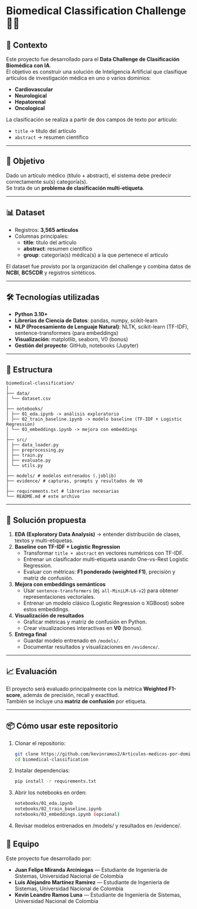 # Biomedical Classification Challenge 🧬🤖

## 📌 Contexto
Este proyecto fue desarrollado para el **Data Challenge de Clasificación Biomédica con IA**.  
El objetivo es construir una solución de Inteligencia Artificial que clasifique artículos de investigación médica en uno o varios dominios:  

- **Cardiovascular**  
- **Neurological**  
- **Hepatorenal**  
- **Oncological**  

La clasificación se realiza a partir de dos campos de texto por artículo:
- `title` → título del artículo  
- `abstract` → resumen científico  

---

## 🎯 Objetivo
Dado un artículo médico (título + abstract), el sistema debe predecir correctamente su(s) categoría(s).  
Se trata de un **problema de clasificación multi-etiqueta**.

---

## 📊 Dataset
- Registros: **3,565 artículos**
- Columnas principales:
  - **title**: título del artículo
  - **abstract**: resumen científico
  - **group**: categoría(s) médica(s) a la que pertenece el artículo

El dataset fue provisto por la organización del challenge y combina datos de **NCBI**, **BC5CDR** y registros sintéticos.

---

## 🛠️ Tecnologías utilizadas
- **Python 3.10+**
- **Librerías de Ciencia de Datos**: pandas, numpy, scikit-learn  
- **NLP (Procesamiento de Lenguaje Natural)**: NLTK, scikit-learn (TF-IDF), sentence-transformers (para embeddings)  
- **Visualización**: matplotlib, seaborn, V0 (bonus)  
- **Gestión del proyecto**: GitHub, notebooks (Jupyter)  

---

## 📁 Estructura

```plaintext
biomedical-classification/
│
├── data/ 
│ └── dataset.csv
│
├── notebooks/
│ ├── 01_eda.ipynb -> análisis exploratorio
│ ├── 02_train_baseline.ipynb -> modelo baseline (TF-IDF + Logistic Regression)
│ └── 03_embeddings.ipynb -> mejora con embeddings
│
├── src/ 
│ ├── data_loader.py
│ ├── preprocessing.py
│ ├── train.py
│ ├── evaluate.py
│ └── utils.py
│
├── models/ # modelos entrenados (.joblib)
├── evidence/ # capturas, prompts y resultados de V0
│
├── requirements.txt # librerías necesarias
└── README.md # este archivo
```

---

## 🚀 Solución propuesta
1. **EDA (Exploratory Data Analysis)** → entender distribución de clases, textos y multi-etiquetas.  
2. **Baseline con TF-IDF + Logistic Regression**  
   - Transformar `title + abstract` en vectores numéricos con TF-IDF.  
   - Entrenar un clasificador multi-etiqueta usando One-vs-Rest Logistic Regression.  
   - Evaluar con métricas: **F1 ponderado (weighted F1)**, precisión y matriz de confusión.  
3. **Mejora con embeddings semánticos**  
   - Usar `sentence-transformers` (ej. `all-MiniLM-L6-v2`) para obtener representaciones vectoriales.  
   - Entrenar un modelo clásico (Logistic Regression o XGBoost) sobre estos embeddings.  
4. **Visualización de resultados**  
   - Graficar métricas y matriz de confusión en Python.  
   - Crear visualizaciones interactivas en **V0** (bonus).  
5. **Entrega final**  
   - Guardar modelo entrenado en `/models/`.  
   - Documentar resultados y visualizaciones en `/evidence/`.  

---

## 📈 Evaluación
El proyecto será evaluado principalmente con la métrica **Weighted F1-score**, además de precisión, recall y exactitud.  
También se incluye una **matriz de confusión** por etiqueta.

---

## 📦 Cómo usar este repositorio
1. Clonar el repositorio:
   ```bash
   git clone https://github.com/kevinramos2/Articulos-medicos-por-dominio.git
   cd biomedical-classification
2. Instalar dependencias:
   ```bash
   pip install -r requirements.txt
3. Abrir los notebooks en orden:
   ```bash
   notebooks/01_eda.ipynb
   notebooks/02_train_baseline.ipynb
   notebooks/03_embeddings.ipynb (opcional)
4. Revisar modelos entrenados en /models/ y resultados en /evidence/.

## 👥 Equipo
Este proyecto fue desarrollado por:  

- **Juan Felipe Miranda Arciniegas** — Estudiante de Ingeniería de Sistemas, Universidad Nacional de Colombia  
- **Luis Alejandro Martínez Ramírez** — Estudiante de Ingeniería de Sistemas, Universidad Nacional de Colombia   
- **Kevin Leandro Ramos Luna** — Estudiante de Ingeniería de Sistemas, Universidad Nacional de Colombia  
